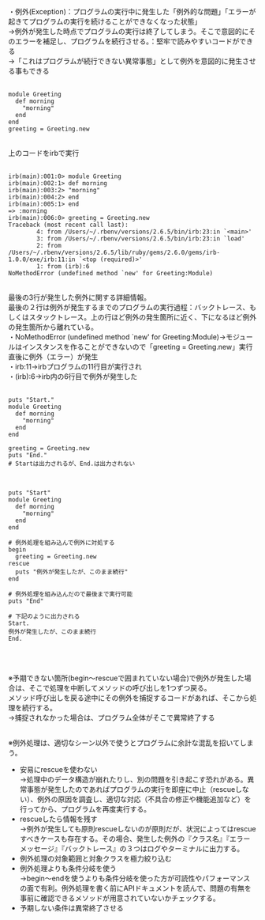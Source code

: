 ・例外(Exception)：プログラムの実行中に発生した「例外的な問題」「エラーが起きてプログラムの実行を続けることができなくなった状態」<br>
  →例外が発生した時点でプログラムの実行は終了してしまう。そこで意図的にそのエラーを補足し、プログラムを続行させる。：堅牢で読みやすいコードができる<br>
  →「これはプログラムが続行できない異常事態」として例外を意図的に発生させる事もできる<br><br>
  
```
module Greeting
  def morning
    "morning"
  end
end
greeting = Greeting.new
```
<br>
上のコードをirbで実行<br>
<br>

```
irb(main):001:0> module Greeting
irb(main):002:1> def morning
irb(main):003:2> "morning"
irb(main):004:2> end
irb(main):005:1> end
=> :morning
irb(main):006:0> greeting = Greeting.new
Traceback (most recent call last):
        4: from /Users/~/.rbenv/versions/2.6.5/bin/irb:23:in `<main>'
        3: from /Users/~/.rbenv/versions/2.6.5/bin/irb:23:in `load'
        2: from /Users/~/.rbenv/versions/2.6.5/lib/ruby/gems/2.6.0/gems/irb-1.0.0/exe/irb:11:in `<top (required)>'
        1: from (irb):6
NoMethodError (undefined method `new' for Greeting:Module)
```
<br>
最後の3行が発生した例外に関する詳細情報。<br>
最後の２行は例外が発生するまでのプログラムの実行過程：バックトレース、もしくはスタックトレース。上の行ほど例外の発生箇所に近く、下になるほど例外の発生箇所から離れている。<br>
  ・NoMethodError (undefined method `new' for Greeting:Module)→モジュールはインスタンスを作ることができないので「greeting = Greeting.new」実行直後に例外（エラー）が発生<br>
  ・irb:11→irbプログラムの11行目が実行され<br>
  ・(irb):6→irb内の6行目で例外が発生した<br><br>
  
```
puts "Start."
module Greeting
  def morning
    "morning"
  end
end

greeting = Greeting.new
puts "End."
# Startは出力されるが、End.は出力されない
```

<br>

```
puts "Start"
module Greeting
  def morning
    "morning"
  end
end

# 例外処理を組み込んで例外に対処する
begin
  greeting = Greeting.new
rescue
  puts "例外が発生したが、このまま続行"
end

# 例外処理を組み込んだので最後まで実行可能
puts "End"

# 下記のように出力される
Start.
例外が発生したが、このまま続行
End.
```

<br><br>

※予期できない箇所(begin〜rescueで囲まれていない場合)で例外が発生した場合は、そこで処理を中断してメソッドの呼び出しを1つずつ戻る。<br>
メソッド呼び出しを戻る途中にその例外を捕捉するコードがあれば、そこから処理を続行する。<br>
  →捕捉されなかった場合は、プログラム全体がそこで異常終了する<br><br>
  
※例外処理は、適切なシーン以外で使うとプログラムに余計な混乱を招いてしまう。<br>
- 安易にrescueを使わない<br>
  →処理中のデータ構造が崩れたりし、別の問題を引き起こす恐れがある。異常事態が発生したのであればプログラムの実行を即座に中止（rescueしない）、例外の原因を調査し、適切な対応（不具合の修正や機能追加など）を行ってから、プログラムを再度実行する。<br>
- rescueしたら情報を残す<br>
  →例外が発生しても原則rescueしないのが原則だが、状況によってはrescueすべきケースも存在する。その場合、発生した例外の『クラス名』『エラーメッセージ』『バックトレース』の３つはログやターミナルに出力する。<br>
- 例外処理の対象範囲と対象クラスを極力絞り込む<br>
- 例外処理よりも条件分岐を使う<br>
  →begin〜endを使うよりも条件分岐を使った方が可読性やパフォーマンスの面で有利。例外処理を書く前にAPIドキュメントを読んで、問題の有無を事前に確認できるメソッドが用意されていないかチェックする。<br>
- 予期しない条件は異常終了させる

